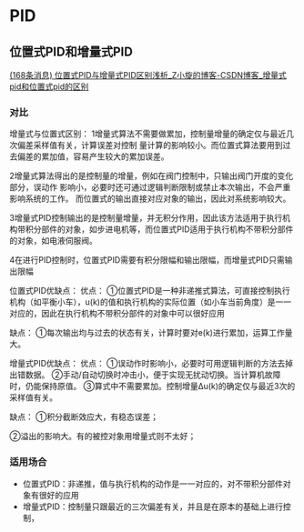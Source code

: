 # PID

## 位置式PID和增量式PID

[(168条消息) 位置式PID与增量式PID区别浅析_Z小旋的博客-CSDN博客_增量式pid和位置式pid的区别](https://blog.csdn.net/as480133937/article/details/89508034)

### 对比

增量式与位置式区别：
1增量式算法不需要做累加，控制量增量的确定仅与最近几次偏差采样值有关，计算误差对控制 量计算的影响较小。而位置式算法要用到过去偏差的累加值，容易产生较大的累加误差。 

2增量式算法得出的是控制量的增量，例如在阀门控制中，只输出阀门开度的变化部分，误动作 影响小，必要时还可通过逻辑判断限制或禁止本次输出，不会严重影响系统的工作。 而位置式的输出直接对应对象的输出，因此对系统影响较大。

3增量式PID控制输出的是控制量增量，并无积分作用，因此该方法适用于执行机构带积分部件的对象，如步进电机等，而位置式PID适用于执行机构不带积分部件的对象，如电液伺服阀。

4在进行PID控制时，位置式PID需要有积分限幅和输出限幅，而增量式PID只需输出限幅

位置式PID优缺点：
优点：
①位置式PID是一种非递推式算法，可直接控制执行机构（如平衡小车），u(k)的值和执行机构的实际位置（如小车当前角度）是一一对应的，因此在执行机构不带积分部件的对象中可以很好应用

缺点：
①每次输出均与过去的状态有关，计算时要对e(k)进行累加，运算工作量大。

增量式PID优缺点：
优点：
①误动作时影响小，必要时可用逻辑判断的方法去掉出错数据。
②手动/自动切换时冲击小，便于实现无扰动切换。当计算机故障时，仍能保持原值。
③算式中不需要累加。控制增量Δu(k)的确定仅与最近3次的采样值有关。


缺点：
①积分截断效应大，有稳态误差；

②溢出的影响大。有的被控对象用增量式则不太好；

### 适用场合

- 位置式PID：非递推，值与执行机构的动作是一一对应的，对不带积分部件对象有很好的应用
- 增量式PID：控制量只跟最近的三次偏差有关，并且是在原本的基础上进行控制，

